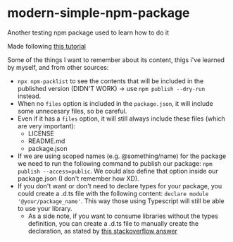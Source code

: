 # modern-simple-npm-package
Another testing npm package used to learn how to do it

Made following [this tutorial](https://snyk.io/blog/best-practices-create-modern-npm-package/)

Some of the things I want to remember about its content, thigs i've learned by myself, and from other sources:

* `npx npm-packlist` to see the contents that will be included in the published version (DIDN'T WORK) -> use `npm publish --dry-run` instead.
* When no `files` option is included in the `package.json`, it will include some unnecesary files, so be careful. 
* Even if it has a `files` option, it will still always include these files (which are very important):
  * LICENSE
  * README.md
  * package.json
* If we are using scoped names (e.g. @something/name) for the package we need to run the following command to publish our package: `npm publish --access=public`. We could also define that option inside our package.json (I don't remember how XD).
* If you don't want or don't need to declare types for your package, you could create a .d.ts file with the following content: `declare module '@your/package_name'`. This way those using Typescript will still be able to use your library. 
  * As a side note, if you want to consume libraries without the types definition, you can create a .d.ts file to manually create the declaration, as stated by [this stackoverflow answer](https://stackoverflow.com/a/60304662)